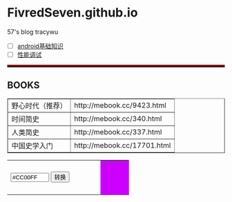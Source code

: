 # FivredSeven.github.io
57's blog
tracywu

- [ ] [android基础知识](./android.md)
- [ ] [性能调试](./性能调试.md)

<hr style="height:3px;border:none;border-top:3px double red;" />


## BOOKS
<table border="1">
<tr>
<td>野心时代（推荐）</td>
<td>http://mebook.cc/9423.html</td>
</tr>
<tr>
<td>时间简史</td>
<td>http://mebook.cc/340.html</td>
</tr>
<tr>
<td>人类简史</td>
<td>http://mebook.cc/337.html</td>
</tr>
<tr>
<td>中国史学入门</td>
<td>http://mebook.cc/17701.html</td>
</tr>
</table>

<table border="0" cellpadding="0" cellspacing="4">
                  <tbody>
                    <tr>
                      <td width="200">
                        <input name="rgb2" value="#CC00FF" size="8" maxlength="7" onkeydown="getkey(event,1);">
                        <input onclick="showRGB2()" type="button" value="转换" name="button">
                      </td>
                      <td id="color2" width="50" height="80" bgcolor="#CC00FF"></td>
                    </tr>
                  </tbody>
                </table>
